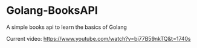 # Golang-BooksAPI
A simple books api to learn the basics of Golang

Current video: https://www.youtube.com/watch?v=bj77B59nkTQ&t=1740s